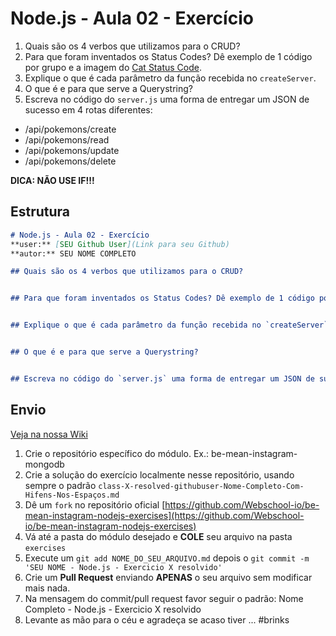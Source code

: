 # Node.js - Aula 02 - Exercício

1. Quais são os 4 verbos que utilizamos para o CRUD?
2. Para que foram inventados os Status Codes? Dê exemplo de 1 código por grupo e a imagem do [Cat Status Code](https://http.cat/).
3. Explique o que é cada parâmetro da função recebida no `createServer`.
4. O que é e para que serve a Querystring?
5. Escreva no código do `server.js` uma forma de entregar um JSON de sucesso em 4 rotas diferentes:

- /api/pokemons/create
- /api/pokemons/read
- /api/pokemons/update
- /api/pokemons/delete

**DICA: NÃO USE IF!!!**

## Estrutura

```md
# Node.js - Aula 02 - Exercício
**user:** [SEU Github User](Link para seu Github)
**autor:** SEU NOME COMPLETO

## Quais são os 4 verbos que utilizamos para o CRUD?


## Para que foram inventados os Status Codes? Dê exemplo de 1 código por grupo e a imagem do [Cat Status Code](https://http.cat/).


## Explique o que é cada parâmetro da função recebida no `createServer`.


## O que é e para que serve a Querystring?


## Escreva no código do `server.js` uma forma de entregar um JSON de sucesso em 4 rotas diferentes:

```


## Envio

[Veja na nossa Wiki](https://github.com/Webschool-io/be-mean-instagram/wiki/Exerc%C3%ADcios)

1. Crie o repositório específico do módulo. Ex.: be-mean-instagram-mongodb
2. Crie a solução do exercício localmente nesse repositório, usando sempre o padrão `class-X-resolved-githubuser-Nome-Completo-Com-Hifens-Nos-Espaços.md`
3. Dê um `fork` no repositório oficial [https://github.com/Webschool-io/be-mean-instagram-nodejs-exercises](https://github.com/Webschool-io/be-mean-instagram-nodejs-exercises)
4. Vá até a pasta do módulo desejado e **COLE** seu arquivo na pasta `exercises`
5. Execute um `git add NOME_DO_SEU_ARQUIVO.md` depois o `git commit -m 'SEU NOME - Node.js - Exercicio X resolvido'`
5. Crie um **Pull Request** enviando **APENAS** o seu arquivo sem modificar mais nada.
6. Na mensagem do commit/pull request favor seguir o padrão: Nome Completo - Node.js - Exercicio X resolvido
7. Levante as mão para o céu e agradeça se acaso tiver ... #brinks
